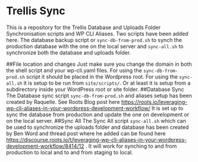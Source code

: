 # Trellis Sync
This is a repository for the Trellis Database and Uploads Folder Synchronisation scripts and WP CLI Aliases. Two scripts have been added here. The database backup script or `sync-db-from-prod.sh` to synch the production database with the one on the local server and `sync-all.sh` to synchronize both the database and uploads folder.

##File location and changes
Just make sure you change the domain in both the shell script and your wp-cli.yaml files. For using the `sync-db-from-prod.sh` script it should be placed in the Wordpress root. For using the `sync-all.sh` it is setup to be run from `site/scripts/`. Or at least it is setup from a subdirectory inside your WordPress root or site folder.
##Database Sync
The Database sync script `sync-db-from-prod.sh` and aliases setup has been created by Raquelle. See Roots Blog post here https://roots.io/leveraging-wp-cli-aliases-in-your-wordpress-development-workflow/ It is set up to sync the database from production and update the one on development or on the local server.
##Sync All
The Sync All script `sync-all.sh` which can be used to synchronize the uploads folder and database has been created by Ben Word and thread post where he added can be found here https://discourse.roots.io/t/leveraging-wp-cli-aliases-in-your-wordpress-development-workflow/8414/12 . It will work for synching to and from production to local and to and from staging to local.
